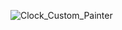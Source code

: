 ![Clock_Custom_Painter](https://github.com/Bishozit/Clock_App_using_Custom_Painter_Canvas_in_Flutter/assets/110930138/1c46d027-72b8-42b3-ac95-90e9d7470159)
